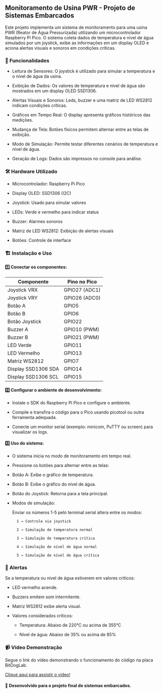 ## Monitoramento de Usina PWR - Projeto de Sistemas Embarcados

Este projeto implementa um sistema de monitoramento para uma usina PWR (Reator de Água Pressurizada) utilizando um microcontrolador Raspberry Pi Pico. O sistema coleta dados de temperatura e nível de água simulados por um joystick, exibe as informações em um display OLED e aciona alertas visuais e sonoros em condições críticas.

### 📌 Funcionalidades

- Leitura de Sensores: O joystick é utilizado para simular a temperatura e o nível de água da usina.

- Exibição de Dados: Os valores de temperatura e nível de água são mostrados em um display OLED SSD1306.

- Alertas Visuais e Sonoros: Leds, buzzer e uma matriz de LED WS2812 indicam condições críticas.

- Gráficos em Tempo Real: O display apresenta gráficos históricos das medições.

- Mudança de Tela: Botões físicos permitem alternar entre as telas de exibição.

- Modo de Simulação: Permite testar diferentes cenários de temperatura e nível de água.

- Geração de Logs: Dados são impressos no console para análise.

### 🛠️ Hardware Utilizado

- Microcontrolador: Raspberry Pi Pico

- Display OLED: SSD1306 (I2C)

- Joystick: Usado para simular valores

- LEDs: Verde e vermelho para indicar status

- Buzzer: Alarmes sonoros

- Matriz de LED WS2812: Exibição de alertas visuais

- Botões: Controle de interface

### 🏗️ Instalação e Uso

#### 1️⃣ Conectar os componentes:

| Componente | Pino no Pico 
| -----------|-------------
| Joystick VRX | GPIO27 (ADC1)
| Joystick VRY | GPIO26 (ADC0)
| Botão A | GPIO5
| Botão B | GPIO6
| Botão Joystick | GPIO22
| Buzzer A | GPIO10 (PWM)
| Buzzer B | GPIO21 (PWM)
| LED Verde | GPIO11
| LED Vermelho | GPIO13
| Matriz WS2812 | GPIO7
| Display SSD1306 SDA | GPIO14
| Display SSD1306 SCL | GPIO15

#### 2️⃣ Configurar o ambiente de desenvolvimento:

- Instale o SDK do Raspberry Pi Pico e configure o ambiente.

- Compile e transfira o código para o Pico usando picotool ou outra ferramenta adequada.

- Conecte um monitor serial (exemplo: minicom, PuTTY ou screen) para visualizar os logs.

#### 3️⃣ Uso do sistema:

- O sistema inicia no modo de monitoramento em tempo real.

- Pressione os botões para alternar entre as telas:

- Botão A: Exibe o gráfico de temperatura.

- Botão B: Exibe o gráfico do nível de água.

- Botão do Joystick: Retorna para a tela principal.

- Modos de simulação:

    Enviar os números 1-5 pelo terminal serial altera entre os modos:

        1 → Controle via joystick

        2 → Simulação de temperatura normal

        3 → Simulação de temperatura crítica

        4 → Simulação de nível de água normal

        5 → Simulação de nível de água crítica

### 🚨 Alertas

Se a temperatura ou nível de água estiverem em valores críticos:

- LED vermelho acende.

- Buzzers emitem som intermitente.

- Matriz WS2812 exibe alerta visual.

- Valores considerados críticos:

    - Temperatura: Abaixo de 220°C ou acima de 355°C

    - Nível de água: Abaixo de 35% ou acima de 85%

### 📹 Vídeo Demonstração

Segue o link do vídeo demonstrando o funcionamento do código na placa BitDogLab.

[Clique aqui para assistir o vídeo!](https://www.youtube.com/watch?v=608l9sRqQ6g)

#### 🎯 Desenvolvido para o projeto final de sistemas embarcados.

